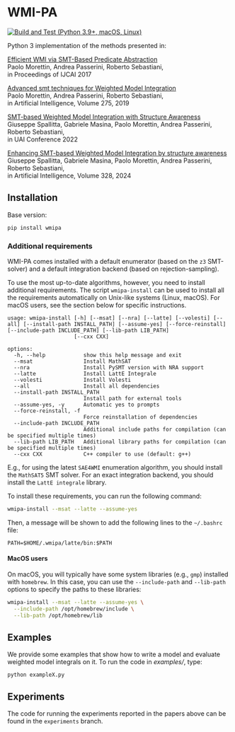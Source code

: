 # WMI-PA

[![Build and Test (Python 3.9+, macOS, Linux)](https://github.com/unitn-sml/wmi-pa/actions/workflows/build-and-test.yml/badge.svg)](https://github.com/unitn-sml/wmi-pa/actions/workflows/build-and-test.yml)

Python 3 implementation of the methods presented in:

[Efficient WMI via SMT-Based Predicate Abstraction](https://www.ijcai.org/proceedings/2017/100)  
Paolo Morettin, Andrea Passerini, Roberto Sebastiani,  
in Proceedings of IJCAI 2017

[Advanced smt techniques for Weighted Model Integration](https://www.sciencedirect.com/science/article/abs/pii/S0004370219301213)  
Paolo Morettin, Andrea Passerini, Roberto Sebastiani,  
in Artificial Intelligence, Volume 275, 2019

[SMT-based Weighted Model Integration with Structure Awareness](https://arxiv.org/abs/2206.13856)  
Giuseppe Spallitta, Gabriele Masina, Paolo Morettin, Andrea Passerini, Roberto Sebastiani,  
in UAI Conference 2022

[Enhancing SMT-based Weighted Model Integration by structure awareness](https://www.sciencedirect.com/science/article/pii/S0004370224000031)  
Giuseppe Spallitta, Gabriele Masina, Paolo Morettin, Andrea Passerini, Roberto Sebastiani,  
in Artificial Intelligence, Volume 328, 2024

## Installation

Base version:

```bash
pip install wmipa
```

### Additional requirements

WMI-PA comes installed with a default enumerator (based on the `z3` SMT-solver) and a default integration backend (based
on rejection-sampling).

To use the most up-to-date algorithms, however, you need to install additional requirements.
The script `wmipa-install` can be used to install all the requirements automatically on Unix-like systems (Linux,
macOS).
For macOS users, see the section below for specific instructions.

```
usage: wmipa-install [-h] [--msat] [--nra] [--latte] [--volesti] [--all] [--install-path INSTALL_PATH] [--assume-yes] [--force-reinstall] [--include-path INCLUDE_PATH] [--lib-path LIB_PATH]
                     [--cxx CXX]

options:
  -h, --help            show this help message and exit
  --msat                Install MathSAT
  --nra                 Install PySMT version with NRA support
  --latte               Install LattE Integrale
  --volesti             Install Volesti
  --all                 Install all dependencies
  --install-path INSTALL_PATH
                        Install path for external tools
  --assume-yes, -y      Automatic yes to prompts
  --force-reinstall, -f
                        Force reinstallation of dependencies
  --include-path INCLUDE_PATH
                        Additional include paths for compilation (can be specified multiple times)
  --lib-path LIB_PATH   Additional library paths for compilation (can be specified multiple times)
  --cxx CXX             C++ compiler to use (default: g++)
```

E.g., for using the latest `SAE4WMI` enumeration algorithm, you should install the `MathSAT5` SMT solver.
For an exact integration backend, you should install the `LattE integrale` library.

To install these requirements, you can run the following command:

```bash
wmipa-install --msat --latte --assume-yes
````

Then, a message will be shown to add the following lines to the `~/.bashrc` file:

```
PATH=$HOME/.wmipa/latte/bin:$PATH
```

#### MacOS users

On macOS, you will typically have some system libraries (e.g., `gmp`) installed with `homebrew`.
In this case, you can use the `--include-path` and `--lib-path` options to specify the paths to these libraries:

```bash
wmipa-install --msat --latte --assume-yes \
  --include-path /opt/homebrew/include \
  --lib-path /opt/homebrew/lib
```

## Examples

We provide some examples that show how to write a model and evaluate weighted model integrals on it.
To run the code in *examples/*, type:

    python exampleX.py

## Experiments

The code for running the experiments reported in the papers above can be found in the `experiments` branch.
